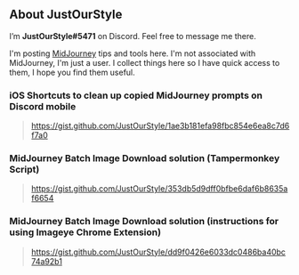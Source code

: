 ## About JustOurStyle

I’m **JustOurStyle#5471** on Discord.  Feel free to message me there.

I'm posting [MidJourney](https://www.midjourney.com/) tips and tools here.  I'm not associated with MidJourney, I'm just a user. I collect things here so I have quick access to them, I hope you find them useful. 

### iOS Shortcuts to clean up copied MidJourney prompts on Discord mobile
> https://gist.github.com/JustOurStyle/1ae3b181efa98fbc854e6ea8c7d6f7a0

### MidJourney Batch Image Download solution (Tampermonkey Script)
> https://gist.github.com/JustOurStyle/353db5d9dff0bfbe6daf6b8635af6654

### MidJourney Batch Image Download solution (instructions for using Imageye Chrome Extension)
> https://gist.github.com/JustOurStyle/dd9f0426e6033dc0486ba40bc74a92b1

<!---
JustOurStyle/JustOurStyle is a ✨ special ✨ repository because its `README.md` (this file) appears on your GitHub profile.
You can click the Preview link to take a look at your changes.
--->
